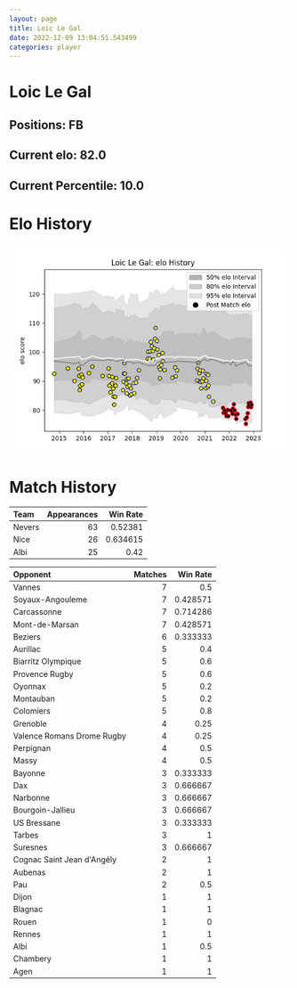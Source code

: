 ```yaml
---  
layout: page  
title: Loic Le Gal  
date: 2022-12-09 13:04:51.543499  
categories: player  
---
```

# Loic Le Gal

## Positions: FB

## Current elo: 82.0

## Current Percentile: 10.0

# Elo History


![elo history](history_LoicLeGal.png)
# Match History


| Team   |   Appearances |   Win Rate |
|:-------|--------------:|-----------:|
| Nevers |            63 |   0.52381  |
| Nice   |            26 |   0.634615 |
| Albi   |            25 |   0.42     |

| Opponent                   |   Matches |   Win Rate |
|:---------------------------|----------:|-----------:|
| Vannes                     |         7 |   0.5      |
| Soyaux-Angouleme           |         7 |   0.428571 |
| Carcassonne                |         7 |   0.714286 |
| Mont-de-Marsan             |         7 |   0.428571 |
| Beziers                    |         6 |   0.333333 |
| Aurillac                   |         5 |   0.4      |
| Biarritz Olympique         |         5 |   0.6      |
| Provence Rugby             |         5 |   0.6      |
| Oyonnax                    |         5 |   0.2      |
| Montauban                  |         5 |   0.2      |
| Colomiers                  |         5 |   0.8      |
| Grenoble                   |         4 |   0.25     |
| Valence Romans Drome Rugby |         4 |   0.25     |
| Perpignan                  |         4 |   0.5      |
| Massy                      |         4 |   0.5      |
| Bayonne                    |         3 |   0.333333 |
| Dax                        |         3 |   0.666667 |
| Narbonne                   |         3 |   0.666667 |
| Bourgoin-Jallieu           |         3 |   0.666667 |
| US Bressane                |         3 |   0.333333 |
| Tarbes                     |         3 |   1        |
| Suresnes                   |         3 |   0.666667 |
| Cognac Saint Jean d'Angély |         2 |   1        |
| Aubenas                    |         2 |   1        |
| Pau                        |         2 |   0.5      |
| Dijon                      |         1 |   1        |
| Blagnac                    |         1 |   1        |
| Rouen                      |         1 |   0        |
| Rennes                     |         1 |   1        |
| Albi                       |         1 |   0.5      |
| Chambery                   |         1 |   1        |
| Agen                       |         1 |   1        |
